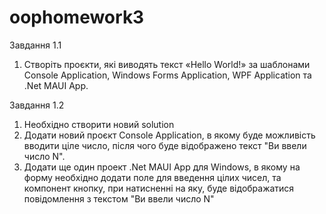 # oophomework3
Завдання 1.1                       
1) Створіть проєкти, які виводять текст «Неllo
World!» за шаблонами Console Application, Windows Forms Application,
WPF Application та .Net MAUI App.


Завдання 1.2
1) Необхідно створити новий solution
2) Додати новий проєкт Console Application, в якому буде
можливість вводити ціле число, після чого буде відображено
текст "Ви ввели число N".
3) Додати ще один проект .Net MAUI App для Windows, в якому
на форму необхідно додати поле для введення цілих чисел, та
компонент кнопку, при натисненні на яку, буде відображатися
повідомлення з текстом "Ви ввели число N"
